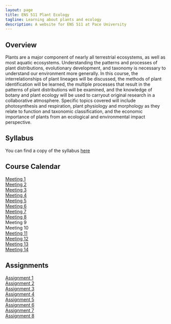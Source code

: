 ```yaml
---
layout: page
title: ENS 511 Plant Ecology
tagline: Learning about plants and ecology
description: A website for ENS 511 at Pace University
---
```


## Overview

Plants are a major component of nearly all terrestrial ecosystems, as well as most aquatic ecosystems. 
Understanding the patterns and processes of plant distributions, evolutionary development, and taxonomy is necessary to understand our environment more generally. 
In this course, the interrelationships of plant lineages will be discussed, the methods of plant identification will be learned, the multiple processes that result in the patterns of plant distributions will be examined, and the knowledge of botany and plant ecology will be used to carryout original research in a collaborative atmosphere. 
Specific topics covered will include photosynthesis and respiration, plant physiology and morphology as they relate to function and taxonomic classification, and the economic importance of plants from an ecological and environmental impact perspective.

## Syllabus

You can find a copy of the syllabus [here](pages/syllabus.html)

## Course Calendar

[Meeting 1](pages/meeting-1.html)  
[Meeting 2](pages/meeting-2.html)   
[Meeting 3](pages/meeting-3.html)  
[Meeting 4](pages/meeting-4.html)  
[Meeting 5](pages/meeting-5.html)  
[Meeting 6](pages/meeting-6.html)  
[Meeting 7](pages/meeting-7.html)  
[Meeting 8](pages/meeting-8.html)  
Meeting 9  
Meeting 10  
[Meeting 11](pages/meeting-11.html)  
[Meeting 12](pages/meeting-12.html)  
[Meeting 13](pages/meeting-13.html)  
[Meeting 14](pages/meeting-14.html)  



## Assignments

[Assignment 1](pages/assignment-1.html)   
[Assignment 2](pages/assignment-2.html)   
[Assignment 3](pages/assignment-3.html)  
[Assignment 4](pages/assignment-4.html)  
[Assignment 5](pages/assignment-5.html)  
[Assignment 6](pages/assignment-6.html)  
[Assignment 7](pages/assignment-7.html)  
[Assignment 8](pages/assignment-8.html)  

